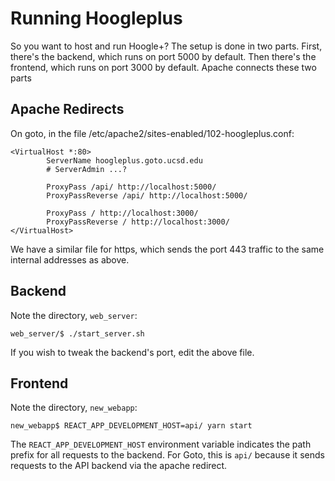 # Running Hoogleplus

So you want to host and run Hoogle+?
The setup is done in two parts.
First, there's the backend, which runs on port 5000 by default.
Then there's the frontend, which runs on port 3000 by default.
Apache connects these two parts

## Apache Redirects
On goto, in the file /etc/apache2/sites-enabled/102-hoogleplus.conf:
```
<VirtualHost *:80>
        ServerName hoogleplus.goto.ucsd.edu
        # ServerAdmin ...?

        ProxyPass /api/ http://localhost:5000/
        ProxyPassReverse /api/ http://localhost:5000/

        ProxyPass / http://localhost:3000/
        ProxyPassReverse / http://localhost:3000/
</VirtualHost>
```
We have a similar file for https, which sends the port 443 traffic to the same internal addresses as above.

## Backend
Note the directory, `web_server`:
```
web_server/$ ./start_server.sh
```
If you wish to tweak the backend's port, edit the above file.


## Frontend
Note the directory, `new_webapp`:
```
new_webapp$ REACT_APP_DEVELOPMENT_HOST=api/ yarn start
```

The `REACT_APP_DEVELOPMENT_HOST` environment variable indicates the path prefix for all requests to the backend.
For Goto, this is `api/` because it sends requests to the API backend via the apache redirect.